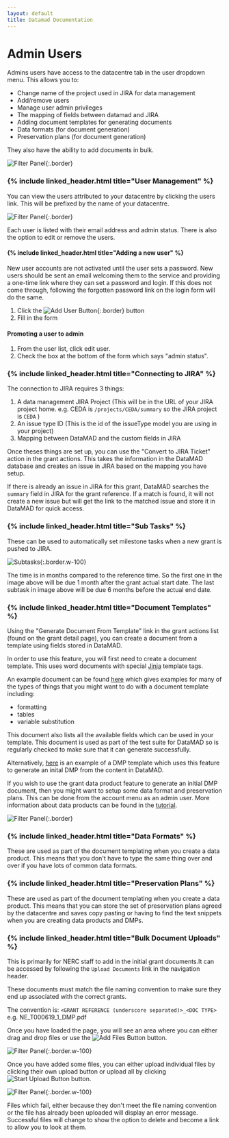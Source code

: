 ```yaml
---
layout: default
title: Datamad Documentation
---
```


# Admin Users

Admins users have access to the datacentre tab in the user dropdown menu. This allows you to:
- Change name of the project used in JIRA for data management
- Add/remove users
- Manage user admin privileges
- The mapping of fields between datamad and JIRA
- Adding document templates for generating documents
- Data formats (for document generation)
- Preservation plans (for document generation)

They also have the ability to add documents in bulk.

![Filter Panel](/assets/images/admin_users/admin_user_menu.png){:.border}

### {% include linked_header.html title="User Management" %}
You can view the users attributed to your datacentre by clicking the users link. This will be prefixed
by the name of your datacentre.

![Filter Panel](/assets/images/admin_users/datacentre_navigation.png){:.border}

Each user is listed with their email address and admin status. There is also the option to edit or remove the users.

#### {% include linked_header.html title="Adding a new user" %}

New user accounts are not activated until the user sets a password. New users should
be sent an email welcoming them to the service and providing a one-time link where they
can set a password and login. If this does not come through, following the forgotten
password link on the login form will do the same.

1. Click the ![Add User Button](/assets/images/admin_users/add_user_button.png){:.border} button
2. Fill in the form

#### Promoting a user to admin

1. From the user list, click edit user.
2. Check the box at the bottom of the form which says "admin status".

### {% include linked_header.html title="Connecting to JIRA" %}

The connection to JIRA requires 3 things:

1. A data management JIRA Project (This will be in the URL of your JIRA project home. e.g. CEDA is `/projects/CEDA/summary` so the JIRA project is `CEDA` )
2. An issue type ID (This is the id of the issueType model you are using in your project)
3. Mapping between DataMAD and the custom fields in JIRA 

Once theses things are set up, you can use the "Convert to JIRA Ticket" action in the grant actions.
This takes the information in the DataMAD database and creates an issue in JIRA based on the mapping you have setup.

If there is already an issue in JIRA for this grant, DataMAD searches the `summary` field in JIRA for the grant reference.
If a match is found, it will not create a new issue but will get the link to the matched issue and store it in DataMAD for
quick access.

### {% include linked_header.html title="Sub Tasks" %}

These can be used to automatically set milestone tasks when a new grant is pushed to JIRA. 

![Subtasks](/assets/images/admin_users/subtasks.png){:.border.w-100}

The time is in months compared to the reference time. So the first one in the image above will be due 1 month after the grant
actual start date. The last subtask in image above will be due 6 months before the actual end date.


### {% include linked_header.html title="Document Templates" %}

Using the "Generate Document From Template" link in the grant actions list (found on the grant detail page), you can create
a document from a template using fields stored in DataMAD. 

In order to use this feature, you will first need to create a document template. This uses word documents with special [Jinja](https://jinja.palletsprojects.com/en/2.11.x/templates/) 
template tags.

An example document can be found [here](/assets/files/document_template_test.docx) which gives examples for many of the types of things that you might want to do with a document template including:

- formatting
- tables
- variable substitution

This document also lists all the available fields which can be used in your template. This document is used as part of the 
test suite for DataMAD so is regularly checked to make sure that it can generate successfully.

Alternatively, [here](/assets/files/ceda_dmp_template.docx) is an example of a DMP template which uses this feature to generate an inital DMP from the content in DataMAD.

If you wish to use the grant data product feature to generate an initial DMP document, then you might want to setup
some data format and preservation plans. This can be done from the account menu as an admin user. More information about 
data products can be found in the [tutorial](tutorial.html#data-products).

![Filter Panel](/assets/images/admin_users/datacentre_navigation.png){:.border}

### {% include linked_header.html title="Data Formats" %}

These are used as part of the document templating when you create a data product. This means that you don't have to type the same thing over and over if you have lots of 
common data formats.

### {% include linked_header.html title="Preservation Plans" %}

These are used as part of the document templating when you create a data product. This means that you can store the set of preservation plans agreed by the datacentre and saves
copy pasting or having to find the text snippets when you are creating data products and DMPs.

### {% include linked_header.html title="Bulk Document Uploads" %}

This is primarily for NERC staff to add in the initial grant documents.It can be accessed by following the `Upload Documents` link in the navigation header.

These documents must match the file naming convention to make sure they end up associated with the correct grants.

The convention is:
`<GRANT REFERENCE (underscore separated)>_<DOC TYPE>`
e.g. NE_T000619_1_DMP.pdf

Once you have loaded the page, you will see an area where you can either drag and drop files or use the ![Add Files Button](/assets/images/admin_users/add_files.png) button.

![Filter Panel](/assets/images/admin_users/bulk_document_upload.png){:.border.w-100}

Once you have added some files, you can either upload individual files by clicking their own upload button or upload all by clicking ![Start Upload Button](/assets/images/admin_users/start_upload.png) button.

![Filter Panel](/assets/images/admin_users/files_added.png){:.border.w-100}

Files which fail, either because they don't meet the file naming convention or the file has already been uploaded will display an error message. Successful files will change to show the option to delete and become a link
to allow you to look at them.
